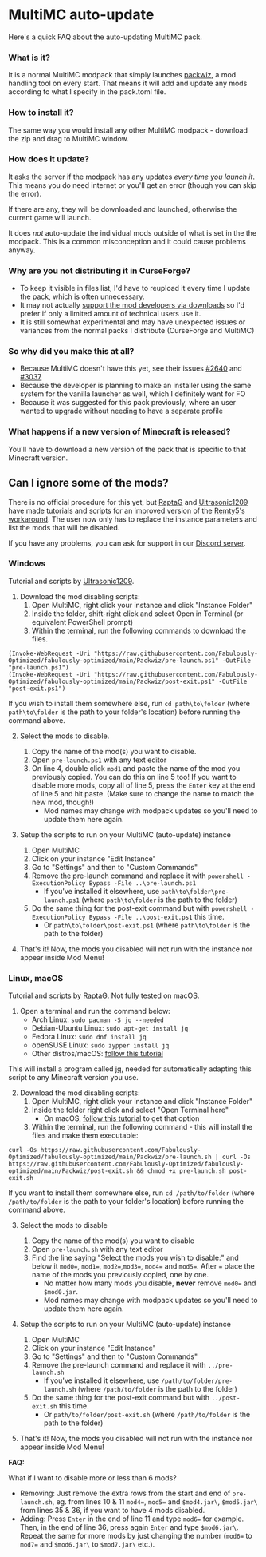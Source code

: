 # MultiMC auto-update

Here's a quick FAQ about the auto-updating MultiMC pack.

### What is it?

It is a normal MultiMC modpack that simply launches [packwiz](https://github.com/comp500/packwiz), a mod handling tool on every start. That means it will add and update any mods according to what I specify in the pack.toml file.

### How to install it?

The same way you would install any other MultiMC modpack - download the zip and drag to MultiMC window.

### How does it update?

It asks the server if the modpack has any updates _every time you launch it_. This means you do need internet or you'll get an error (though you can skip the error).

If there are any, they will be downloaded and launched, otherwise the current game will launch.

It does _not_ auto-update the individual mods outside of what is set in the the modpack. This is a common misconception and it could cause problems anyway.

### Why are you not distributing it in CurseForge?

* To keep it visible in files list, I'd have to reupload it every time I update the pack, which is often unnecessary.
* It may not actually [support the mod developers via downloads](https://support.curseforge.com/en/support/solutions/articles/9000197898-rewards-program-terms-of-service#1.-Description-of-Rewards-Program) so I'd prefer if only a limited amount of technical users use it.
* It is still somewhat experimental and may have unexpected issues or variances from the normal packs I distribute (CurseForge and MultiMC)

### So why did you make this at all?

* Because MultiMC doesn't have this yet, see their issues [#2640](https://github.com/MultiMC/MultiMC5/issues/2640) and [#3037](https://github.com/MultiMC/MultiMC5/issues/3057)
* Because the developer is planning to make an installer using the same system for the vanilla launcher as well, which I definitely want for FO
* Because it was suggested for this pack previously, where an user wanted to upgrade without needing to have a separate profile

### What happens if a new version of Minecraft is released?

You'll have to download a new version of the pack that is specific to that Minecraft version.

## Can I ignore some of the mods?

There is no official procedure for this yet, but [RaptaG](https://github.com/RaptaG) and [Ultrasonic1209](https://github.com/Ultrasonic1209) have made tutorials and scripts for an improved version of the [Remty5's workaround](https://github.com/Fabulously-Optimized/fabulously-optimized/issues/81). The user now only has to replace the instance parameters and list the mods that will be disabled.

If you have any problems, you can ask for support in our [Discord server](https://discord.gg/yxaXtaQqdB).

### Windows

Tutorial and scripts by [Ultrasonic1209](https://github.com/Ultrasonic1209).

1. Download the mod disabling scripts:
     1. Open MultiMC, right click your instance and click "Instance Folder"
     2. Inside the folder, shift-right click and select Open in Terminal (or equivalent PowerShell prompt)
     3. Within the terminal, run the following commands to download the files.
 ```
(Invoke-WebRequest -Uri "https://raw.githubusercontent.com/Fabulously-Optimized/fabulously-optimized/main/Packwiz/pre-launch.ps1" -OutFile "pre-launch.ps1")
(Invoke-WebRequest -Uri "https://raw.githubusercontent.com/Fabulously-Optimized/fabulously-optimized/main/Packwiz/post-exit.ps1" -OutFile "post-exit.ps1")
```
   If you wish to install them somewhere else, run `cd path\to\folder` (where `path\to\folder` is the path to your folder's location) before running the command above.

2. Select the mods to disable.
    1. Copy the name of the mod(s) you want to disable.
    2. Open `pre-launch.ps1` with any text editor
    3. On line 4, double click `mod1` and paste the name of the mod you previously copied. You can do this on line 5 too! If you want to disable more mods, copy all of line 5, press the `Enter` key at the end of line 5 and hit paste. (Make sure to change the name to match the new mod, though!)
        * Mod names may change with modpack updates so you'll need to update them here again.
  
3. Setup the scripts to run on your MultiMC (auto-update) instance  
   1. Open MultiMC
   2. Click on your instance "Edit Instance"
   3. Go to "Settings" and then to "Custom Commands"
   4. Remove the pre-launch command and replace it with `powershell -ExecutionPolicy Bypass -File ..\pre-launch.ps1`
       * If you've installed it elsewhere, use `path\to\folder\pre-launch.ps1` (where `path\to\folder` is the path to the folder)
   5. Do the same thing for the post-exit command but with `powershell -ExecutionPolicy Bypass -File ..\post-exit.ps1` this time.
       * Or `path\to\folder\post-exit.ps1` (where `path\to\folder` is the path to the folder)
4. That's it! Now, the mods you disabled will not run with the instance nor appear inside Mod Menu!

### Linux, macOS

Tutorial and scripts by [RaptaG](https://github.com/RaptaG). Not fully tested on macOS.

1. Open a terminal and run the command below:
   * Arch Linux: `sudo pacman -S jq --needed`
   * Debian-Ubuntu Linux: `sudo apt-get install jq`
   * Fedora Linux: `sudo dnf install jq`
   * openSUSE Linux: `sudo zypper install jq`
   * Other distros/macOS: [follow this tutorial](https://stedolan.github.io/jq/download/)

This will install a program called [jq](https://stedolan.github.io/jq/), needed for automatically adapting this script to any Minecraft version you use.

2. Download the mod disabling scripts:
   1. Open MultiMC, right click your instance and click "Instance Folder"
   2. Inside the folder right click and select "Open Terminal here"
       * On macOS, [follow this tutorial](https://www.petenetlive.com/KB/Article/0001060) to get that option
   3. Within the terminal, run the following command - this will install the files and make them executable:
```shell
curl -Os https://raw.githubusercontent.com/Fabulously-Optimized/fabulously-optimized/main/Packwiz/pre-launch.sh | curl -Os https://raw.githubusercontent.com/Fabulously-Optimized/fabulously-optimized/main/Packwiz/post-exit.sh && chmod +x pre-launch.sh post-exit.sh
```
   If you want to install them somewhere else, run `cd /path/to/folder` (where `/path/to/folder` is the path to your folder's location) before running the command above.

3. Select the mods to disable
   1. Copy the name of the mod(s) you want to disable
   2. Open `pre-launch.sh` with any text editor
   3. Find the line saying "Select the mods you wish to disable:" and below it `mod0=`, `mod1=`, `mod2=`,`mod3=`, `mod4=` and `mod5=`. 
      After `=` place the name of the mods you previously copied, one by one.
      * No matter how many mods you disable, **never** remove `mod0=` and `$mod0.jar`. 
      * Mod names may change with modpack updates so you'll need to update them here again.

4. Setup the scripts to run on your MultiMC (auto-update) instance  
   1. Open MultiMC
   2. Click on your instance "Edit Instance"
   3. Go to "Settings" and then to "Custom Commands"
   4. Remove the pre-launch command and replace it with `../pre-launch.sh`
       * If you've installed it elsewhere, use `/path/to/folder/pre-launch.sh` (where `/path/to/folder` is the path to the folder)
   5. Do the same thing for the post-exit command but with `../post-exit.sh` this time.
       * Or `path/to/folder/post-exit.sh` (where `/path/to/folder` is the path to the folder)
5. That's it! Now, the mods you disabled will not run with the instance nor appear inside Mod Menu!

**FAQ:**

What if I want to disable more or less than 6 mods?

* Removing: Just remove the extra rows from the start and end of `pre-launch.sh`, eg. from lines 10 & 11 `mod4=`, `mod5=` and `$mod4.jar\`, `$mod5.jar\` from lines 35 & 36, if you want to have 4 mods disabled.
* Adding: Press `Enter` in the end of line 11 and type `mod6=` for example. Then, in the end of line 36, press again `Enter` and type `$mod6.jar\`. Repeat the same for more mods by just changing the number (`mod6=` to `mod7=` and `$mod6.jar\` to `$mod7.jar\` etc.).
